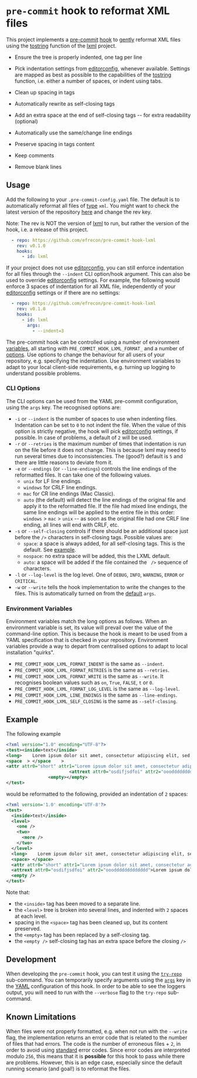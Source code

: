# `pre-commit` hook to reformat XML files

This project implements a [pre-commit] [hook] to [gently](#example) reformat XML
files using the [tostring] function of the [lxml] project.

+ Ensure the tree is properly indented, one tag per line
+ Pick indentation settings from [editorconfig], whenever available. Settings
  are mapped as best as possible to the capabilities of the [tostring] function,
  i.e. either a number of spaces, or indent using tabs.
+ Clean up spacing in tags
+ Automatically rewrite as self-closing tags
+ Add an extra space at the end of self-closing tags -- for extra readability
  (optional)
+ Automatically use the same/change line endings
+ Preserve spacing in tags content
+ Keep comments
+ Remove blank lines

  [pre-commit]: https://pre-commit.com/
  [hook]: ./.pre-commit-hooks.yaml
  [tostring]: https://lxml.de/api/lxml.etree-module.html#tostring
  [lxml]: https://lxml.de/
  [editorconfig]: https://editorconfig.org/

## Usage

Add the following to your `.pre-commit-config.yaml` file. The default is to
automatically reformat all files of [type] `xml`. You might want to check the
latest version of the repository [here] and change the rev key.

Note: The rev is NOT the version of [lxml] to run, but rather the version of the
hook, i.e. a release of this project.

```yaml
  - repo: https://github.com/efrecon/pre-commit-hook-lxml
    rev: v0.1.0
    hooks:
      - id: lxml
```

  [type]: https://pre-commit.com/#filtering-files-with-types
  [here]: https://github.com/efrecon/pre-commit-hook-lxml/releases

If your project does not use [editorconfig], you can still enforce indentation
for all files through the `--indent` CLI option/hook argument. This can also be
used to override [editorconfig] settings. For example, the following would
enforce 3 spaces of indentation for all XML file, independently of your
[editorconfig] settings or if there are no settings:

```yaml
  - repo: https://github.com/efrecon/pre-commit-hook-lxml
    rev: v0.1.0
    hooks:
      - id: lxml
        args:
          - --indent=3
```

The pre-commit hook can be controlled using a number of environment
[variables](#environment-variables), all starting with
`PRE_COMMIT_HOOK_LXML_FORMAT_` and a number of [options](#cli-options). Use
options to change the behaviour for all users of your repository, e.g.
specifying the indentation. Use environment variables to adapt to your local
client-side requirements, e.g. turning up logging to understand possible
problems.

### CLI Options

The CLI options can be used from the YAML pre-commit configuration, using the
`args` key. The recognised options are:

+ `-i` or `--indent` is the number of spaces to use when indenting files.
  Indentation can be set to `0` to not indent the file. When the value of this
  option is strictly negative, the hook will pick [editorconfig] settings, if
  possible. In case of problems, a default of `2` will be used.
+ `-r` or `--retries` is the maximum number of times that indentation is run on
  the file before it does not change. This is because lxml may need to run
  several times due to inconsistencies. The (good?) default is `5` and there are
  little reasons to deviate from it.
+ `-e` or `--endings` (or `--line-endings`) controls the line endings of the
  reformatted files. It can take one of the following values.
  - `unix` for LF line endings.
  - `windows` for CRLF line endings.
  - `mac` for CR line endings (Mac Classic).
  - `auto` (the default) will detect the line endings of the original file and
    apply it to the reformatted file. If the file had mixed line endings, the
    same line endings will be applied to the entire file in this order:
    `windows` > `mac` > `unix` -- as soon as the original file had one CRLF
    line ending, all lines will end with CRLF, etc.
+ `-s` or `--self-closing` controls if there should be an additional space just
  before the `/>` characters in self-closing tags. Possible values are:
  - `space`: a space is always added, for all self-closing tags. This is the
    default. See [example](#example).
  - `nospace`: no extra space will be added, this the LXML default.
  - `auto`: a space will be added if the file contained the ` />` sequence of
    characters.
+ `-l` or `--log-level` is the log level. One of `DEBUG`, `INFO`, `WARNING`,
  `ERROR` or `CRITICAL`.
+ `-w` or `--write` tells the hook implementation to write the changes to the
  files. This is automatically turned on from the
  [default](./.pre-commit-hooks.yaml) `args`.

### Environment Variables

Environment variables match the long options as follows. When an environment
variable is set, its value will prevail over the value of the command-line
option. This is because the hook is meant to be used from a YAML specification
that is checked in your repository. Environment variables provide a way to
depart from centralised options to adapt to local installation "quirks".

+ `PRE_COMMIT_HOOK_LXML_FORMAT_INDENT` is the same as `--indent`.
+ `PRE_COMMIT_HOOK_LXML_FORMAT_RETRIES` is the same as `--retries`.
+ `PRE_COMMIT_HOOK_LXML_FORMAT_WRITE` is the same as `--write`. It recognises
  boolean values such as `on`, `True`, `FALSE`, `t` or `0`.
+ `PRE_COMMIT_HOOK_LXML_FORMAT_LOG_LEVEL` is the same as `--log-level`.
+ `PRE_COMMIT_HOOK_LXML_LINE_ENDINGS` is the same as `--line-endings`.
+ `PRE_COMMIT_HOOK_LXML_SELF_CLOSING` is the same as `--self-closing`.

## Example

The following example

```xml
<?xml version="1.0" encoding="UTF-8"?>
<test><inside>text</inside>
<long>    Lorem ipsum dolor sit amet, consectetur adipiscing elit, sed do eiusmod tempor incididunt ut labore et dolore magna aliqua. Ut enim ad minim veniam, quis nostrud exercitation ullamco laboris nisi ut aliquip ex ea commodo consequat. Duis aute irure dolor in reprehenderit in voluptate velit esse cillum dolore eu fugiat nulla pariatur. Excepteur sint occaecat cupidatat non proident, sunt in culpa qui officia deserunt mollit anim id est laborum.</long>
<space  > </space    >
<attr attr0="short" attr1="Lorem ipsum dolor sit amet, consectetur adipiscing elit, sed do eiusmod tempor incididunt ut labore et dolore magna aliqua. Ut enim ad minim veniam, quis nostrud" attr2="exercitation ullamco laboris nisi ut aliquip ex ea commodo consequat. Duis aute irure dolor in reprehenderit in voluptate velit esse cillum dolore eu fugiat nulla pariatur. Excepteur sint occaecat cupidatat non proident, sunt in culpa qui officia deserunt mollit anim id est laborum"/>
                        <attrext attr0="osdifjsdfoi" attr2="oooddddddddddddd">Lorem ipsum dolor sit amet, consectetur adipiscing elit, sed do eiusmod tempor incididunt labore et dolore magna aliqua. Ut enim ad minim veniam, quis nostrud</attrext>
                <empty></empty>
</test>
```

would be reformatted to the following, provided an indentation of `2` spaces:

```xml
<?xml version='1.0' encoding='UTF-8'?>
<test>
  <inside>text</inside>
  <level>
    <one />
    <two>
      <more />
    </two>
  </level>
  <long>    Lorem ipsum dolor sit amet, consectetur adipiscing elit, sed do eiusmod tempor incididunt ut labore et dolore magna aliqua. Ut enim ad minim veniam, quis nostrud exercitation ullamco laboris nisi ut aliquip ex ea commodo consequat. Duis aute irure dolor in reprehenderit in voluptate velit esse cillum dolore eu fugiat nulla pariatur. Excepteur sint occaecat cupidatat non proident, sunt in culpa qui officia deserunt mollit anim id est laborum.</long>
  <space> </space>
  <attr attr0="short" attr1="Lorem ipsum dolor sit amet, consectetur adipiscing elit, sed do eiusmod tempor incididunt ut labore et dolore magna aliqua. Ut enim ad minim veniam, quis nostrud" attr2="exercitation ullamco laboris nisi ut aliquip ex ea commodo consequat. Duis aute irure dolor in reprehenderit in voluptate velit esse cillum dolore eu fugiat nulla pariatur. Excepteur sint occaecat cupidatat non proident, sunt in culpa qui officia deserunt mollit anim id est laborum" />
  <attrext attr0="osdifjsdfoi" attr2="oooddddddddddddd">Lorem ipsum dolor sit amet, consectetur adipiscing elit, sed do eiusmod tempor incididunt labore et dolore magna aliqua. Ut enim ad minim veniam, quis nostrud</attrext>
  <empty />
</test>
```

Note that:

+ the `<inside>` tag has been moved to a separate line.
+ the `<level>` tree is broken into several lines, and indented with `2` spaces
  at each level.
+ spacing in the `<space>` tag has been cleaned up, but its content preserved.
+ the `<empty>` tag has been replaced by a self-closing tag.
+ the `<empty />` self-closing tag has an extra space before the closing `/>`

## Development

When developing the `pre-commit` hook, you can test it using the
[`try-repo`][try-repo] sub-command. You can temporarily specify arguments using
the [`args`][hook-args] key in the [YAML](./.pre-commit-hooks.yaml)
configuration of this hook. In order to be able to see the loggers output, you
will need to run with the `--verbose` flag to the `try-repo` sub-command.

  [try-repo]: https://pre-commit.com/#pre-commit-try-repo
  [hook-args]: https://pre-commit.com/#hooks-args

## Known Limitations

When files were not properly formatted, e.g. when not run with the `--write`
flag, the implementation returns an error code that is related to the number of
files that had errors. The code is the number of erroneous files + `2`, in order
to avoid using [standard] error codes. Since error codes are interpreted modulo
`256`, this means that it is **possible** for this hook to pass while there are
problems. However, this is an edge case, especially since the default running
scenario (and goal!) is to reformat the files.

  [standard]: https://tldp.org/LDP/abs/html/exitcodes.html
